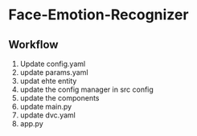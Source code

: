 # Face-Emotion-Recognizer

## Workflow

1. Update config.yaml
2. update params.yaml
3. updat ehte entity
4. update the config manager in src config
5. update the components
6. update main.py
7. update dvc.yaml
8. app.py